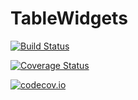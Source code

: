 # TableWidgets

[![Build Status](https://travis-ci.org/johncsnyder/TableWidgets.jl.svg?branch=master)](https://travis-ci.org/johncsnyder/TableWidgets.jl)

[![Coverage Status](https://coveralls.io/repos/johncsnyder/TableWidgets.jl/badge.svg?branch=master&service=github)](https://coveralls.io/github/johncsnyder/TableWidgets.jl?branch=master)

[![codecov.io](http://codecov.io/github/johncsnyder/TableWidgets.jl/coverage.svg?branch=master)](http://codecov.io/github/johncsnyder/TableWidgets.jl?branch=master)
